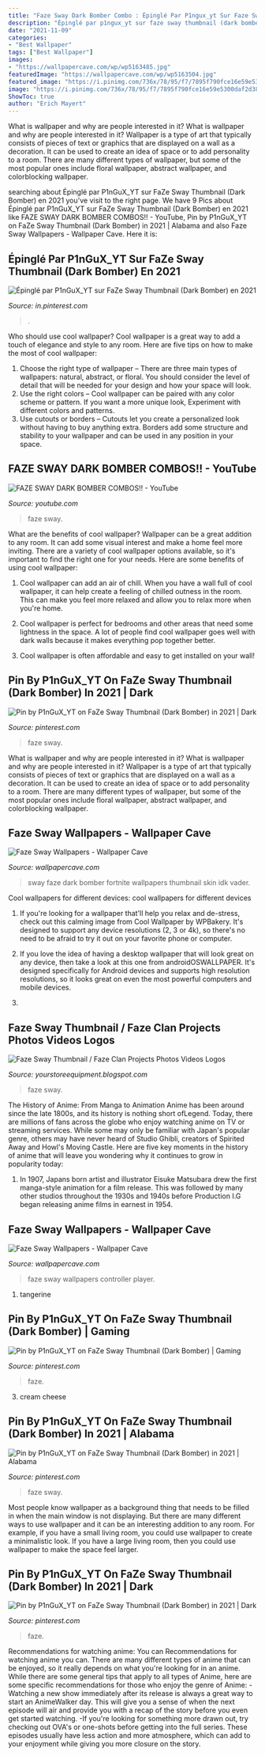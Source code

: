 ```yaml
---
title: "Faze Sway Dark Bomber Combo : Épinglé Par P1ngux_yt Sur Faze Sway Thumbnail (dark Bomber) En 2021"
description: "Épinglé par p1ngux_yt sur faze sway thumbnail (dark bomber) en 2021"
date: "2021-11-09"
categories:
- "Best Wallpaper"
tags: ["Best Wallpaper"]
images:
- "https://wallpapercave.com/wp/wp5163485.jpg"
featuredImage: "https://wallpapercave.com/wp/wp5163504.jpg"
featured_image: "https://i.pinimg.com/736x/78/95/f7/7895f790fce16e59e5300daf2d383a7b.jpg"
image: "https://i.pinimg.com/736x/78/95/f7/7895f790fce16e59e5300daf2d383a7b.jpg"
ShowToc: true
author: "Erich Mayert"
---
```



What is wallpaper and why are people interested in it?
What is wallpaper and why are people interested in it?
Wallpaper is a type of art that typically consists of pieces of text or graphics that are displayed on a wall as a decoration. It can be used to create an idea of space or to add personality to a room. There are many different types of wallpaper, but some of the most popular ones include floral wallpaper, abstract wallpaper, and colorblocking wallpaper.

	

		
searching about Épinglé par P1nGuX_YT sur FaZe Sway Thumbnail (Dark Bomber) en 2021 you've visit to the right page. We have 9 Pics about Épinglé par P1nGuX_YT sur FaZe Sway Thumbnail (Dark Bomber) en 2021 like FAZE SWAY DARK BOMBER COMBOS!! - YouTube, Pin by P1nGuX_YT on FaZe Sway Thumbnail (Dark Bomber) in 2021 | Alabama and also Faze Sway Wallpapers - Wallpaper Cave. Here it is:
		
    
## Épinglé Par P1nGuX_YT Sur FaZe Sway Thumbnail (Dark Bomber) En 2021

<img loading=lazy src="https://i.pinimg.com/originals/40/2f/8b/402f8b11b48f5698d168bde33ca18edd.jpg" onerror="this.onerror=null;this.src='https://tse1.mm.bing.net/th?id=OIP._HSuuHXxn1FbLpDcL8nLaAHaEK&amp;pid=15.1';" alt="Épinglé par P1nGuX_YT sur FaZe Sway Thumbnail (Dark Bomber) en 2021">

_Source: in.pinterest.com_

>. 

	

Who should use cool wallpaper?
Cool wallpaper is a great way to add a touch of elegance and style to any room. Here are five tips on how to make the most of cool wallpaper: 
1) Choose the right type of wallpaper – There are three main types of wallpapers: natural, abstract, or floral. You should consider the level of detail that will be needed for your design and how your space will look. 
2) Use the right colors – Cool wallpaper can be paired with any color scheme or pattern. If you want a more unique look, Experiment with different colors and patterns. 
3) Use cutouts or borders – Cutouts let you create a personalized look without having to buy anything extra. Borders add some structure and stability to your wallpaper and can be used in any position in your space.

    
## FAZE SWAY DARK BOMBER COMBOS!! - YouTube

<img loading=lazy src="https://i.ytimg.com/vi/a90NtSioZio/hqdefault.jpg" onerror="this.onerror=null;this.src='https://tse2.mm.bing.net/th?id=OIP.-XQkxDjYKnBJbP6R6R2geQHaFj&amp;pid=15.1';" alt="FAZE SWAY DARK BOMBER COMBOS!! - YouTube">

_Source: youtube.com_

>faze sway. 

	

What are the benefits of cool wallpaper?
Wallpaper can be a great addition to any room. It can add some visual interest and make a home feel more inviting. There are a variety of cool wallpaper options available, so it's important to find the right one for your needs. Here are some benefits of using cool wallpaper: 
1. Cool wallpaper can add an air of chill. When you have a wall full of cool wallpaper, it can help create a feeling of chilled outness in the room. This can make you feel more relaxed and allow you to relax more when you're home. 

2. Cool wallpaper is perfect for bedrooms and other areas that need some lightness in the space. A lot of people find cool wallpaper goes well with dark walls because it makes everything pop together better. 

3. Cool wallpaper is often affordable and easy to get installed on your wall!

    
## Pin By P1nGuX_YT On FaZe Sway Thumbnail (Dark Bomber) In 2021 | Dark

<img loading=lazy src="https://i.pinimg.com/originals/c6/f5/c1/c6f5c1333400b2198dc76515f01c1816.jpg" onerror="this.onerror=null;this.src='https://tse3.mm.bing.net/th?id=OIP.1WtXZualczI1yYpNffNtjwHaEK&amp;pid=15.1';" alt="Pin by P1nGuX_YT on FaZe Sway Thumbnail (Dark Bomber) in 2021 | Dark">

_Source: pinterest.com_

>faze sway. 

	

What is wallpaper and why are people interested in it?
What is wallpaper and why are people interested in it?
Wallpaper is a type of art that typically consists of pieces of text or graphics that are displayed on a wall as a decoration. It can be used to create an idea of space or to add personality to a room. There are many different types of wallpaper, but some of the most popular ones include floral wallpaper, abstract wallpaper, and colorblocking wallpaper.

    
## Faze Sway Wallpapers - Wallpaper Cave

<img loading=lazy src="https://wallpapercave.com/wp/wp5163485.jpg" onerror="this.onerror=null;this.src='https://tse3.mm.bing.net/th?id=OIP.da0hFhqTkzBgNApgFjx4rAHaEK&amp;pid=15.1';" alt="Faze Sway Wallpapers - Wallpaper Cave">

_Source: wallpapercave.com_

>sway faze dark bomber fortnite wallpapers thumbnail skin idk vader. 

	

Cool wallpapers for different devices:
cool wallpapers for different devices 

1. If you're looking for a wallpaper that'll help you relax and de-stress, check out this calming image from Cool Wallpaper by WPBakery. It's designed to support any device resolutions (2, 3 or 4k), so there's no need to be afraid to try it out on your favorite phone or computer.

2. If you love the idea of having a desktop wallpaper that will look great on any device, then take a look at this one from androidOSWALLPAPER. It's designed specifically for Android devices and supports high resolution resolutions, so it looks great on even the most powerful computers and mobile devices.

3.

    
## Faze Sway Thumbnail / Faze Clan Projects Photos Videos Logos

<img loading=lazy src="https://i.pinimg.com/originals/a1/0a/00/a10a0008f0201c7fbcf1619bc77e458c.jpg" onerror="this.onerror=null;this.src='https://tse2.mm.bing.net/th?id=OIP.kYr6A6k1bYClneQ3V4RNUQHaEK&amp;pid=15.1';" alt="Faze Sway Thumbnail / Faze Clan Projects Photos Videos Logos">

_Source: yourstoreequipment.blogspot.com_

>faze sway. 

	

The History of Anime: From Manga to Animation
Anime has been around since the late 1800s, and its history is nothing short ofLegend. Today, there are millions of fans across the globe who enjoy watching anime on TV or streaming services. While some may only be familiar with Japan's popular genre, others may have never heard of Studio Ghibli, creators of Spirited Away and Howl's Moving Castle. Here are five key moments in the history of anime that will leave you wondering why it continues to grow in popularity today:
1) In 1907, Japans born artist and illustrator Eisuke Matsubara drew the first manga-style animation for a film release. This was followed by many other studios throughout the 1930s and 1940s before Production I.G began releasing anime films in earnest in 1954.

    
## Faze Sway Wallpapers - Wallpaper Cave

<img loading=lazy src="https://wallpapercave.com/wp/wp5163504.jpg" onerror="this.onerror=null;this.src='https://tse4.mm.bing.net/th?id=OIP.PLo8VLQACkaoR2Zbht2ZKwHaNK&amp;pid=15.1';" alt="Faze Sway Wallpapers - Wallpaper Cave">

_Source: wallpapercave.com_

>faze sway wallpapers controller player. 

	

1. tangerine 

    
## Pin By P1nGuX_YT On FaZe Sway Thumbnail (Dark Bomber) | Gaming

<img loading=lazy src="https://i.pinimg.com/736x/78/95/f7/7895f790fce16e59e5300daf2d383a7b.jpg" onerror="this.onerror=null;this.src='https://tse4.mm.bing.net/th?id=OIP.iKmQLWyOpaHXnG2YMDDynAHaEK&amp;pid=15.1';" alt="Pin by P1nGuX_YT on FaZe Sway Thumbnail (Dark Bomber) | Gaming">

_Source: pinterest.com_

>faze. 

	

3. cream cheese 

    
## Pin By P1nGuX_YT On FaZe Sway Thumbnail (Dark Bomber) In 2021 | Alabama

<img loading=lazy src="https://i.pinimg.com/736x/b2/e3/90/b2e3904709ef1e55b3d52733275f422c.jpg" onerror="this.onerror=null;this.src='https://tse2.mm.bing.net/th?id=OIP.SX_IBp_f5rHU4oG8R5hZ_QHaEK&amp;pid=15.1';" alt="Pin by P1nGuX_YT on FaZe Sway Thumbnail (Dark Bomber) in 2021 | Alabama">

_Source: pinterest.com_

>faze sway. 

	

Most people know wallpaper as a background thing that needs to be filled in when the main window is not displaying. But there are many different ways to use wallpaper and it can be an interesting addition to any room. For example, if you have a small living room, you could use wallpaper to create a minimalistic look. If you have a large living room, then you could use wallpaper to make the space feel larger.

    
## Pin By P1nGuX_YT On FaZe Sway Thumbnail (Dark Bomber) In 2021 | Dark

<img loading=lazy src="https://i.pinimg.com/736x/c6/f5/c1/c6f5c1333400b2198dc76515f01c1816.jpg" onerror="this.onerror=null;this.src='https://tse2.mm.bing.net/th?id=OIP.OwHUxTh2riL60lV-Z7e18AHaEK&amp;pid=15.1';" alt="Pin by P1nGuX_YT on FaZe Sway Thumbnail (Dark Bomber) in 2021 | Dark">

_Source: pinterest.com_

>faze. 

	

Recommendations for watching anime: You can
Recommendations for watching anime you can. There are many different types of anime that can be enjoyed, so it really depends on what you're looking for in an anime. While there are some general tips that apply to all types of Anime, here are some specific recommendations for those who enjoy the genre of Anime: 
-Watching a new show immediately after its release is always a great way to start an AnimeWalker day. This will give you a sense of when the next episode will air and provide you with a recap of the story before you even get started watching. 
-If you're looking for something more drawn out, try checking out OVA's or one-shots before getting into the full series. These episodes usually have less action and more atmosphere, which can add to your enjoyment while giving you more closure on the story.

